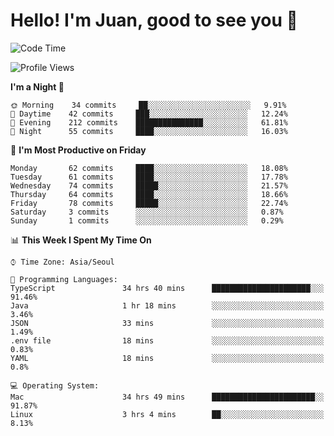 # Hello! I'm Juan, good to see you 👋

<!--
**Y-k-Y/Y-k-Y** is a ✨ _special_ ✨ repository because its `README.md` (this file) appears on your GitHub profile.

Here are some ideas to get you started:

- 🔭 I’m currently working on ...
- 🌱 I’m currently learning ...
- 👯 I’m looking to collaborate on ...
- 🤔 I’m looking for help with ...
- 💬 Ask me about ...
- 📫 How to reach me: ...
- 😄 Pronouns: ...
- ⚡ Fun fact: ...
-->
<!--
![Profile views](https://gpvc.arturio.dev/Y-k-Y)

[![Omid Nikrah StackOverflow](https://github-readme-stackoverflow.vercel.app/?userID=9517076)](https://stackoverflow.com/users/9517076/i-have-10-fingers)
-->

<!--START_SECTION:waka-->
![Code Time](http://img.shields.io/badge/Code%20Time-371%20hrs%2022%20mins-blue)

![Profile Views](http://img.shields.io/badge/Profile%20Views-0-blue)

**I'm a Night 🦉** 

```text
🌞 Morning    34 commits     ██░░░░░░░░░░░░░░░░░░░░░░░   9.91% 
🌆 Daytime    42 commits     ███░░░░░░░░░░░░░░░░░░░░░░   12.24% 
🌃 Evening    212 commits    ███████████████░░░░░░░░░░   61.81% 
🌙 Night      55 commits     ████░░░░░░░░░░░░░░░░░░░░░   16.03%

```
📅 **I'm Most Productive on Friday** 

```text
Monday       62 commits     ████░░░░░░░░░░░░░░░░░░░░░   18.08% 
Tuesday      61 commits     ████░░░░░░░░░░░░░░░░░░░░░   17.78% 
Wednesday    74 commits     █████░░░░░░░░░░░░░░░░░░░░   21.57% 
Thursday     64 commits     ████░░░░░░░░░░░░░░░░░░░░░   18.66% 
Friday       78 commits     █████░░░░░░░░░░░░░░░░░░░░   22.74% 
Saturday     3 commits      ░░░░░░░░░░░░░░░░░░░░░░░░░   0.87% 
Sunday       1 commits      ░░░░░░░░░░░░░░░░░░░░░░░░░   0.29%

```


📊 **This Week I Spent My Time On** 

```text
⌚︎ Time Zone: Asia/Seoul

💬 Programming Languages: 
TypeScript               34 hrs 40 mins      ██████████████████████░░░   91.46% 
Java                     1 hr 18 mins        ░░░░░░░░░░░░░░░░░░░░░░░░░   3.46% 
JSON                     33 mins             ░░░░░░░░░░░░░░░░░░░░░░░░░   1.49% 
.env file                18 mins             ░░░░░░░░░░░░░░░░░░░░░░░░░   0.83% 
YAML                     18 mins             ░░░░░░░░░░░░░░░░░░░░░░░░░   0.8%

💻 Operating System: 
Mac                      34 hrs 49 mins      ███████████████████████░░   91.87% 
Linux                    3 hrs 4 mins        ██░░░░░░░░░░░░░░░░░░░░░░░   8.13%

```


<!--END_SECTION:waka-->
